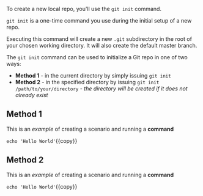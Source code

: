 To create a new local repo, you'll use the `git init` command.

`git init` is a one-time command you use during the initial setup of a new repo.

Executing this command will create a new `.git` subdirectory in the root of your chosen working directory. It will also create the default master branch.

The `git init` command can be used to initialize a Git repo in one of two ways:
 * **Method 1** - in the current directory by simply issuing `git init`
 * **Method 2** - in the specified directory by issuing `git init /path/to/your/directory` - _the directory will be created if it does not already exist_

## Method 1

This is an _example_ of creating a scenario and running a **command**

`echo 'Hello World'`{{copy}}


## Method 2

This is an _example_ of creating a scenario and running a **command**

`echo 'Hello World'`{{copy}}
